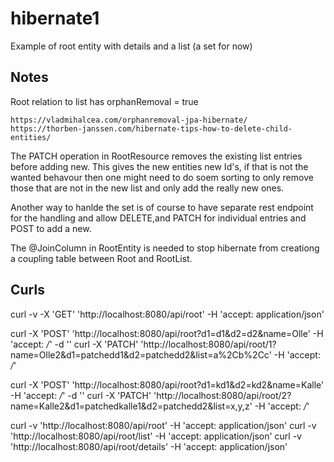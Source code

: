 # hibernate1

Example of root entity with details and a list (a set for now)



## Notes

Root relation to list has orphanRemoval = true

    https://vladmihalcea.com/orphanremoval-jpa-hibernate/
    https://thorben-janssen.com/hibernate-tips-how-to-delete-child-entities/


The PATCH operation in RootResource removes the existing list entries before adding new.
This gives the new entities new Id's, if that is not the wanted behavour then
one might need to do soem sorting to only remove those that are not in the new list and only add the really
new ones.

Another way to hanlde the set is of course to have separate rest endpoint for the handling and allow DELETE,and PATCH
for individual entries and POST to add a new.


The @JoinColumn in RootEntity is needed to stop hibernate from creationg a coupling table between Root and RootList.



## Curls

curl -v -X 'GET' 'http://localhost:8080/api/root' -H 'accept: application/json'

curl -X 'POST' 'http://localhost:8080/api/root?d1=d1&d2=d2&name=Olle' -H 'accept: */*' -d ''
curl -X 'PATCH' 'http://localhost:8080/api/root/1?name=Olle2&d1=patchedd1&d2=patchedd2&list=a%2Cb%2Cc' -H 'accept: */*'



curl -X 'POST' 'http://localhost:8080/api/root?d1=kd1&d2=kd2&name=Kalle' -H 'accept: */*'  -d ''
curl -X 'PATCH' 'http://localhost:8080/api/root/2?name=Kalle2&d1=patchedkalle1&d2=patchedd2&list=x,y,z' -H 'accept: */*'


curl -v 'http://localhost:8080/api/root' -H 'accept: application/json'
curl -v  'http://localhost:8080/api/root/list' -H 'accept: application/json'
curl -v  'http://localhost:8080/api/root/details' -H 'accept: application/json'
